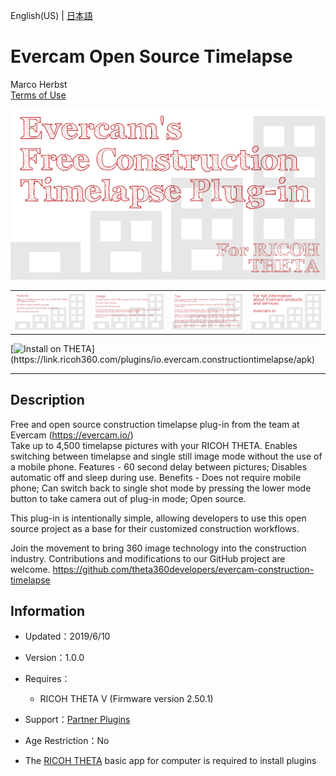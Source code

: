 English(US) | [日本語](README.ja.md)

# Evercam Open Source Timelapse
Marco Herbst  
[Terms of Use](https://www.apache.org/licenses/LICENSE-2.0.txt)

<div align="center">
 <img src="1.png">

 <table>
  <tr>
   <td><img src="2.png"></td>
   <td><img src="3.png"></td>
   <td><img src="4.png"></td>
   <td><img src="5.png"></td>
  </tr>
 </table>
</div>

[![Install on THETA](https://assets.ricoh360.com/image/upload/v1/front/theta/install-button.svg?)](https://link.ricoh360.com/plugins/io.evercam.constructiontimelapse/apk)

***

## Description
Free and open source construction timelapse plug-in from the team at Evercam (https://evercam.io/)  
Take up to 4,500 timelapse pictures with your RICOH THETA. Enables switching between timelapse and single still image mode without the use of a mobile phone. Features - 60 second delay between pictures; Disables automatic off and sleep during use. Benefits - Does not require mobile phone; Can switch back to single shot mode by pressing the lower mode button to take camera out of plug-in mode; Open source.  
  
This plug-in is intentionally simple, allowing developers to use this open source project as a base for their customized construction workflows.  
  
Join the movement to bring 360 image technology into the construction industry. Contributions and modifications to our GitHub project are welcome. https://github.com/theta360developers/evercam-construction-timelapse  
  
## Information
  * Updated：2019/6/10
  * Version：1.0.0
  * Requires：
    * RICOH THETA V (Firmware version 2.50.1)
  * Support：[Partner Plugins](https://community.theta360.guide/t/evercam-open-source-construction-timelapse/4480)
  * Age Restriction：No

* The [RICOH THETA](https://theta360.com/ja/about/application/pc.html#app-detail-01) basic app for computer is required to install plugins
